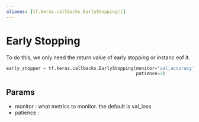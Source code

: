 ```yaml
---
aliases: [tf.keras.callbacks.EarlyStopping()]
---
```

# Early Stopping
To do this, we only need the return value of early stopping or instanc eof it. 

```python
early_stopper = tf.keras.callbacks.EarlyStopping(monitor="val_accuracy", 
												 patience=3)
```

## Params
- monitor : what metrics to monitor. the default is val_loss
- patience :